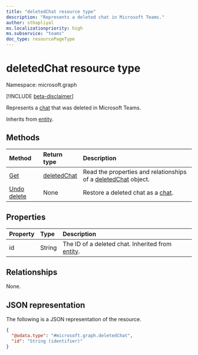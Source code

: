 ```yaml
---
title: "deletedChat resource type"
description: "Represents a deleted chat in Microsoft Teams."
author: sthapliyal
ms.localizationpriority: high
ms.subservice: "teams"
doc_type: resourcePageType
---
```


# deletedChat resource type

Namespace: microsoft.graph

[!INCLUDE [beta-disclaimer](../../includes/beta-disclaimer.md)]

Represents a [chat](../resources/chat.md) that was deleted in Microsoft Teams.

Inherits from [entity](../resources/entity.md).

## Methods
|Method|Return type|Description|
|:---|:---|:---|
|[Get](../api/deletedchat-get.md)|[deletedChat](../resources/deletedchat.md)|Read the properties and relationships of a [deletedChat](../resources/deletedchat.md) object.|
|[Undo delete](../api/deletedchat-undodelete.md)|None|Restore a deleted chat as a [chat](../resources/chat.md).|

## Properties
|Property|Type|Description|
|:---|:---|:---|
|id|String|The ID of a deleted chat. Inherited from [entity](../resources/entity.md).|

## Relationships
None.

## JSON representation
The following is a JSON representation of the resource.
<!-- {
  "blockType": "resource",
  "keyProperty": "id",
  "@odata.type": "microsoft.graph.deletedChat",
  "baseType": "microsoft.graph.entity",
  "openType": false
}
-->
``` json
{
  "@odata.type": "#microsoft.graph.deletedChat",
  "id": "String (identifier)"
}
```

